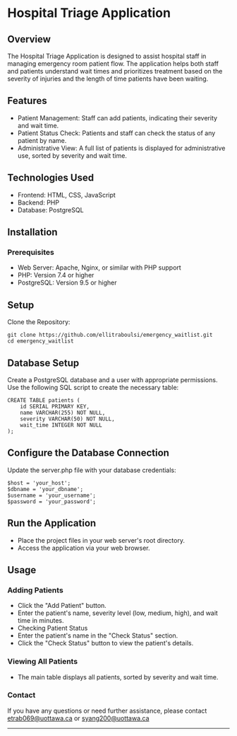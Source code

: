 # Hospital Triage Application

## Overview
The Hospital Triage Application is designed to assist hospital staff in managing emergency room patient flow. The application helps both staff and patients understand wait times and prioritizes treatment based on the severity of injuries and the length of time patients have been waiting.

## Features
- Patient Management: Staff can add patients, indicating their severity and wait time.
- Patient Status Check: Patients and staff can check the status of any patient by name.
- Administrative View: A full list of patients is displayed for administrative use, sorted by severity and wait time.

## Technologies Used
- Frontend: HTML, CSS, JavaScript
- Backend: PHP
- Database: PostgreSQL

## Installation
### Prerequisites
- Web Server: Apache, Nginx, or similar with PHP support
- PHP: Version 7.4 or higher
- PostgreSQL: Version 9.5 or higher

## Setup
Clone the Repository: 
```
git clone https://github.com/ellitraboulsi/emergency_waitlist.git
cd emergency_waitlist
```

## Database Setup
Create a PostgreSQL database and a user with appropriate permissions.
Use the following SQL script to create the necessary table:

```
CREATE TABLE patients (
    id SERIAL PRIMARY KEY,
    name VARCHAR(255) NOT NULL,
    severity VARCHAR(50) NOT NULL,
    wait_time INTEGER NOT NULL
);
```

## Configure the Database Connection
Update the server.php file with your database credentials:
```
$host = 'your_host';
$dbname = 'your_dbname';
$username = 'your_username';
$password = 'your_password';
```

## Run the Application
- Place the project files in your web server's root directory.
- Access the application via your web browser.

## Usage
### Adding Patients
- Click the "Add Patient" button.
- Enter the patient's name, severity level (low, medium, high), and wait time in minutes.
- Checking Patient Status
- Enter the patient's name in the "Check Status" section.
- Click the "Check Status" button to view the patient's details.
  
### Viewing All Patients
- The main table displays all patients, sorted by severity and wait time.

### Contact
If you have any questions or need further assistance, please contact etrab069@uottawa.ca or syang200@uottawa.ca
______________________________________________
